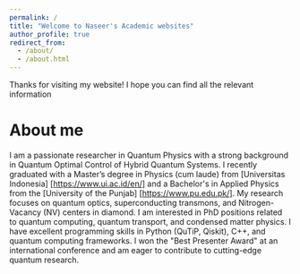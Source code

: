 ```yaml
---
permalink: /
title: "Welcome to Naseer's Academic websites"
author_profile: true
redirect_from: 
  - /about/
  - /about.html
---
```


Thanks for visiting my website! 
I hope you can find all the relevant information

About me
======

I am a passionate researcher in Quantum Physics with a strong background in Quantum Optimal Control of Hybrid Quantum Systems. I recently graduated with a Master’s degree in Physics (cum laude) from [Universitas Indonesia] [https://www.ui.ac.id/en/] and a Bachelor's in Applied Physics from the [University of the Punjab] [https://www.pu.edu.pk/]. My research focuses on quantum optics, superconducting transmons, and Nitrogen-Vacancy (NV) centers in diamond. I am interested in PhD positions related to quantum computing, quantum transport, and condensed matter physics. I have excellent programming skills in Python (QuTiP, Qiskit), C++, and quantum computing frameworks. I won the "Best Presenter Award" at an international conference and am eager to contribute to cutting-edge quantum research.
